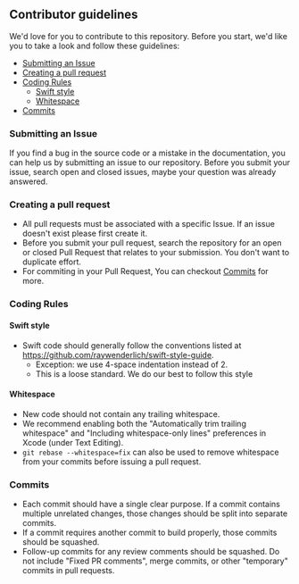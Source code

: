 ## Contributor guidelines
We'd love for you to contribute to this repository. Before you start, we'd like you to take a look and follow these guidelines:
- [Submitting an Issue](#submitting-an-issue)
- [Creating a pull request](#creating-a-pull-request)
- [Coding Rules](#coding-rules)
    - [Swift style](#swift-style)
    - [Whitespace](#whitespace)
- [Commits](#commits)

### Submitting an Issue
If you find a bug in the source code or a mistake in the documentation, you can help us by submitting an issue to our repository. Before you submit your issue, search open and closed issues, maybe your question was already answered.

### Creating a pull request
* All pull requests must be associated with a specific Issue. If an issue doesn't exist please first create it.
* Before you submit your pull request, search the repository for an open or closed Pull Request that relates to your submission. You don't want to duplicate effort.
* For commiting in your Pull Request, You can checkout [Commits](#commits) for more.

### Coding Rules

#### Swift style
* Swift code should generally follow the conventions listed at https://github.com/raywenderlich/swift-style-guide.
    * Exception: we use 4-space indentation instead of 2.
    * This is a loose standard. We do our best to follow this style

#### Whitespace
* New code should not contain any trailing whitespace.
* We recommend enabling both the "Automatically trim trailing whitespace" and "Including whitespace-only lines" preferences in Xcode (under Text Editing).
* <code>git rebase --whitespace=fix</code> can also be used to remove whitespace from your commits before issuing a pull request.

### Commits
* Each commit should have a single clear purpose. If a commit contains multiple unrelated changes, those changes should be split into separate commits.
* If a commit requires another commit to build properly, those commits should be squashed.
* Follow-up commits for any review comments should be squashed. Do not include "Fixed PR comments", merge commits, or other "temporary" commits in pull requests.